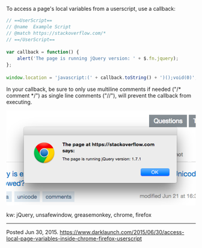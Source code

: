 To access a page's local variables from a userscript, use a callback:

```javascript
// ==UserScript==
// @name  Example Script
// @match https://stackoverflow.com/*
// ==/UserScript==

var callback = function() {
    alert('The page is running jQuery version: ' + $.fn.jquery);
};

window.location = 'javascript:(' + callback.toString() + ')();void(0)';
```

In your callback, be sure to only use multiline comments if needed ("/* comment */") as single line comments ("//"), will prevent the callback from executing.

<img alt="" src="/img/uploads/2015-06/userscript-access-loca-page-variables.png" />

kw: jQuery, unsafewindow, greasemonkey, chrome, firefox

---

Posted Jun 30, 2015.
https://www.darklaunch.com/2015/06/30/access-local-page-variables-inside-chrome-firefox-userscript
